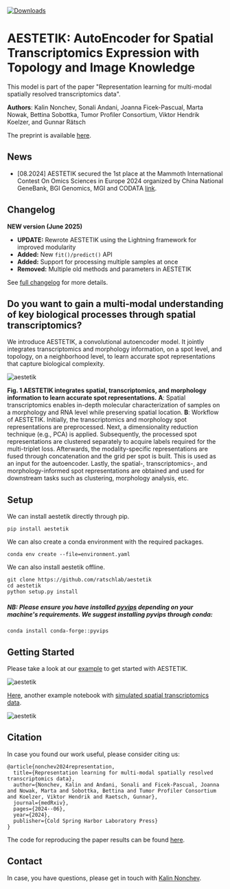 [![Downloads](https://static.pepy.tech/badge/aestetik)](https://pepy.tech/project/aestetik)
# AESTETIK: AutoEncoder for Spatial Transcriptomics Expression with Topology and Image Knowledge

This model is part of the paper "Representation learning for multi-modal spatially resolved transcriptomics data".

**Authors**: Kalin Nonchev, Sonali Andani, Joanna Ficek-Pascual, Marta Nowak, Bettina Sobottka, Tumor Profiler Consortium, Viktor Hendrik Koelzer, and Gunnar Rätsch

The preprint is available [here](https://www.medrxiv.org/content/10.1101/2024.06.04.24308256v1).

## News

  - [08.2024] AESTETIK secured the 1st place at the Mammoth International Contest On Omics Sciences in Europe 2024 organized by China National GeneBank, BGI Genomics, MGI and CODATA [link](https://micos.cngb.org/europe/index.html).

## Changelog
**NEW version (June 2025)**
  - **UPDATE:** Rewrote AESTETIK using the Lightning framework for improved modularity
  - **Added:** New `fit()/predict()` API
  - **Added:** Support for processing multiple samples at once
  - **Removed:** Multiple old methods and parameters in AESTETIK 

See [full changelog](CHANGELOG.md) for more details.
    
## Do you want to gain a multi-modal understanding of key biological processes through spatial transcriptomics?

We introduce AESTETIK, a convolutional autoencoder model. It jointly integrates transcriptomics and morphology information, on a spot level, and topology, on a neighborhood level, to learn accurate spot representations that capture biological complexity.

![aestetik](/figures/aestetik.png)

**Fig. 1 AESTETIK integrates spatial, transcriptomics, and morphology information to learn accurate spot representations.**
**A**: Spatial transcriptomics enables in-depth molecular characterization of samples on a morphology and RNA level while preserving spatial location. **B**: Workflow of AESTETIK. Initially, the transcriptomics and morphology spot representations are preprocessed. Next, a dimensionality reduction technique (e.g., PCA) is applied. Subsequently, the processed spot representations are clustered separately to acquire labels required for the multi-triplet loss. Afterwards, the modality-specific representations are fused through concatenation and the grid per spot is built. This is used as an input for the autoencoder. Lastly, the spatial-, transcriptomics-, and morphology-informed spot representations are obtained and used for downstream tasks such as clustering, morphology analysis, etc.

## Setup

We can install aestetik directly through pip.

```
pip install aestetik
```

We can also create a conda environment with the required packages.

```
conda env create --file=environment.yaml
```

We can also install aestetik offline.

```
git clone https://github.com/ratschlab/aestetik
cd aestetik
python setup.py install
```

##### NB: Please ensure you have installed [pyvips](https://github.com/libvips/pyvips) depending on your machine's requirements. We suggest installing pyvips through conda:
```
conda install conda-forge::pyvips
```

## Getting Started

Please take a look at our [example](example/gettingStartedWithAESTETIK.ipynb) to get started with AESTETIK.

![aestetik](/figures/maynard_human_brain_analysis_151676_Transcriptomics_Morphology_AESTETIK.png)

[Here](example/gettingStartedWithAESTETIKwithSimulatedData.ipynb), another example notebook with [simulated spatial transcriptomics data](https://github.com/ratschlab/simulate_spatial_transcriptomics_tool).

![aestetik](/figures/AESTETIK_clustering.png)


## Citation

In case you found our work useful, please consider citing us:

```
@article{nonchev2024representation,
  title={Representation learning for multi-modal spatially resolved transcriptomics data},
  author={Nonchev, Kalin and Andani, Sonali and Ficek-Pascual, Joanna and Nowak, Marta and Sobottka, Bettina and Tumor Profiler Consortium and Koelzer, Viktor Hendrik and Raetsch, Gunnar},
  journal={medRxiv},
  pages={2024--06},
  year={2024},
  publisher={Cold Spring Harbor Laboratory Press}
}
```

The code for reproducing the paper results can be found [here](https://github.com/ratschlab/st-rep).

## Contact

In case, you have questions, please get in touch with [Kalin Nonchev](https://bmi.inf.ethz.ch/people/person/kalin-nonchev).
